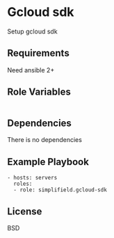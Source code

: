Gcloud sdk
=========

Setup gcloud sdk

Requirements
------------

Need ansible 2+

Role Variables
--------------

```yaml
```

Dependencies
------------

There is no dependencies

Example Playbook
----------------

```
- hosts: servers
  roles:
  - role: simplifield.gcloud-sdk
```

License
-------

BSD
